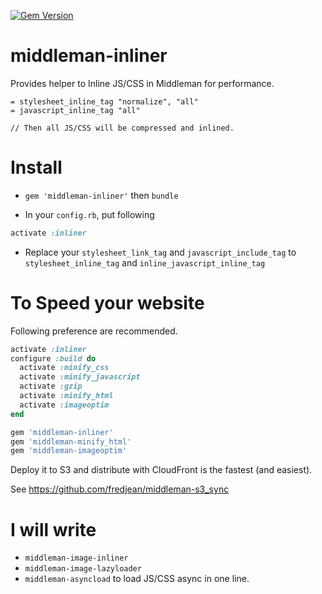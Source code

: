 [![Gem Version](https://badge.fury.io/rb/middleman-inliner.svg)](http://badge.fury.io/rb/middleman-inliner)

middleman-inliner
=================

Provides helper to Inline JS/CSS in Middleman for performance.


```slim
= stylesheet_inline_tag "normalize", "all"
= javascript_inline_tag "all"

// Then all JS/CSS will be compressed and inlined.
```

Install
=======

- `gem 'middleman-inliner'` then `bundle`

- In your `config.rb`, put following

```ruby
activate :inliner
```

- Replace your `stylesheet_link_tag` and `javascript_include_tag` to `stylesheet_inline_tag` and `inline_javascript_inline_tag`

To Speed your website
=====================

Following preference are recommended.

```ruby
activate :inliner
configure :build do
  activate :minify_css
  activate :minify_javascript
  activate :gzip
  activate :minify_html
  activate :imageoptim
end
```

```ruby
gem 'middleman-inliner'
gem 'middleman-minify_html'
gem 'middleman-imageoptim'
```

Deploy it to S3 and distribute with CloudFront is the fastest (and easiest).

See https://github.com/fredjean/middleman-s3_sync

I will write
==========

-  `middleman-image-inliner`
-  `middleman-image-lazyloader`
-  `middleman-asyncload` to load JS/CSS async in one line.

